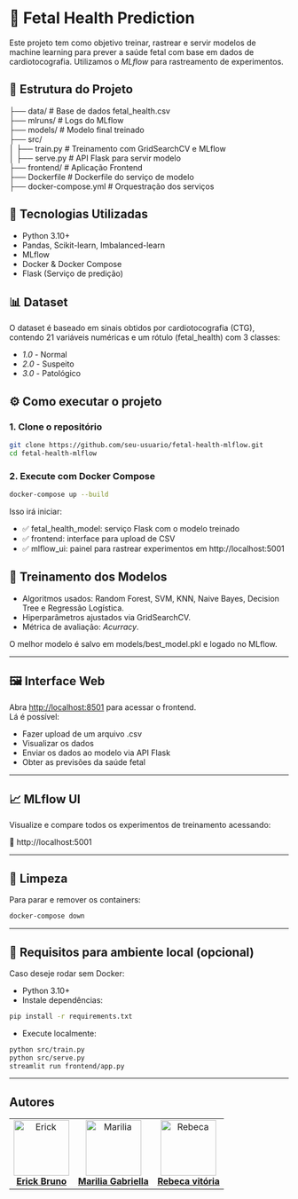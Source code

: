 # 🧠 Fetal Health Prediction

Este projeto tem como objetivo treinar, rastrear e servir modelos de machine learning para prever a saúde fetal com base em dados de cardiotocografia. Utilizamos o *MLflow* para rastreamento de experimentos.

## 📁 Estrutura do Projeto

├── data/                  # Base de dados fetal_health.csv <br>
├── mlruns/               # Logs do MLflow <br>
├── models/               # Modelo final treinado <br>
├── src/                
│   ├── train.py          # Treinamento com GridSearchCV e MLflow <br>
│   ├── serve.py          # API Flask para servir modelo <br>
├── frontend/             # Aplicação Frontend <br>
├── Dockerfile            # Dockerfile do serviço de modelo <br>
├── docker-compose.yml    # Orquestração dos serviços <br>

## 🚀 Tecnologias Utilizadas

- Python 3.10+
- Pandas, Scikit-learn, Imbalanced-learn
- MLflow
- Docker & Docker Compose
- Flask (Serviço de predição)

## 📊 Dataset

O dataset é baseado em sinais obtidos por cardiotocografia (CTG), contendo 21 variáveis numéricas e um rótulo (fetal_health) com 3 classes:

- *1.0* - Normal
- *2.0* - Suspeito
- *3.0* - Patológico


## ⚙️ Como executar o projeto

### 1. Clone o repositório

```bash
git clone https://github.com/seu-usuario/fetal-health-mlflow.git
cd fetal-health-mlflow
```

### 2. Execute com Docker Compose

```bash
docker-compose up --build
```

Isso irá iniciar:

- ✅ fetal_health_model: serviço Flask com o modelo treinado
- ✅ frontend: interface para upload de CSV
- ✅ mlflow_ui: painel para rastrear experimentos em http://localhost:5001


## 🧪 Treinamento dos Modelos

- Algoritmos usados: Random Forest, SVM, KNN, Naive Bayes, Decision Tree e Regressão Logística.
- Hiperparâmetros ajustados via GridSearchCV.
- Métrica de avaliação: *Acurracy*.

O melhor modelo é salvo em models/best_model.pkl e logado no MLflow.

---

## 🖼️ Interface Web

Abra [http://localhost:8501](http://localhost:8501) para acessar o frontend.  
Lá é possível:

- Fazer upload de um arquivo .csv
- Visualizar os dados
- Enviar os dados ao modelo via API Flask
- Obter as previsões da saúde fetal

---

## 📈 MLflow UI

Visualize e compare todos os experimentos de treinamento acessando:

📍 http://localhost:5001

---

## 🧼 Limpeza

Para parar e remover os containers:

```bash
docker-compose down
```

---

## 📌 Requisitos para ambiente local (opcional)

Caso deseje rodar sem Docker:

- Python 3.10+
- Instale dependências:

```bash
pip install -r requirements.txt
```

- Execute localmente:

```bash
python src/train.py
python src/serve.py
streamlit run frontend/app.py
```

---

## Autores
<table>
  <tr>
    <td align="center">
      <a href="https://github.com/Euerickbruno">
        <img src="https://avatars.githubusercontent.com/u/176349629?v=4" width="100px;" alt="Erick"/>
        <br>
        <b>Erick Bruno</b>
      </a>
    </td>
      <td align="center">
      <a href="https://github.com/gabriellamarinho">
        <img src="https://avatars.githubusercontent.com/u/186753301?v=4" width="100px;" alt="Marilia"/>
        <br>
        <b>Marilia Gabriella</b>
      </a>
    </td>
    <td align="center">
      <a href="https://github.com/Rebecavitoria45">
       <img src="https://avatars.githubusercontent.com/u/117654851?v=4" width="100px;" alt="Rebeca"/>
        <br>
        <b>Rebeca vitória</b>
      </a>
    </td>
